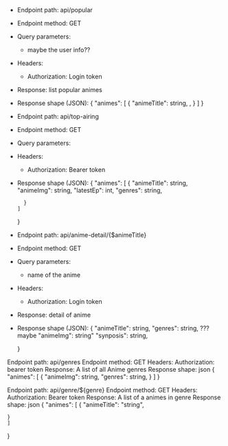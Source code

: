 <!-- list popular animes -->
* Endpoint path: api/popular
* Endpoint method: GET
* Query parameters:
  * maybe the user info??

* Headers:
  * Authorization: Login token
* Response: list popular animes
* Response shape (JSON):
    {
      "animes": [
        {
          "animeTitle": string,
        ,
        }
      ]
    }

<!-- list top airing -->
* Endpoint path: api/top-airing
* Endpoint method: GET
* Query parameters:
* Headers:
  * Authorization: Bearer token
* Response shape (JSON):
    {
      "animes": [
        {
          "animeTitle": string,
          "animeImg": string,
          "latestEp": int,
          "genres": string,

        }
      ]
    }

<!-- get anime detail -->
* Endpoint path: api/anime-detail/{$animeTitle}
* Endpoint method: GET
* Query parameters:
  * name of the anime

* Headers:
  * Authorization: Login token
* Response: detail of anime
* Response shape (JSON):
    {
        "animeTitle": string,
        "genres": string,
        <!-- "animeUrl": string,  --> ???maybe 
        "animeImg": string"
        "synposis": string,

    }

<!-- list anime genres -->
Endpoint path: api/genres
Endpoint method: GET
Headers:
        Authorization: bearer token
Response: A list of all Anime genres
Response shape:
    json
  {
    "animes": [
    {
        "animeImg": string,
        "genres": string,
    }
    ]
   }

<!-- list animes by genre -->
Endpoint path: api/genre/${genre}
Endpoint method: GET
Headers:
    Authorization: Bearer token
Response: A list of a animes in genre
Response shape:
    json
  {
    "animes": [
    {
        "animeTitle": "string",

    }
    ]
   }
